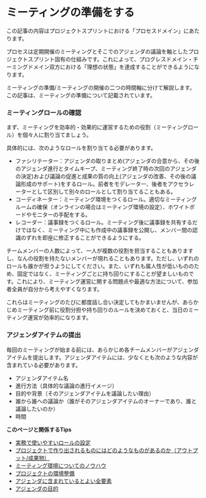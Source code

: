 # ミーティングの準備をする

この記事の内容はプロジェクトスプリントにおける「プロセスドメイン」にあたります。

プロセスは定期開催のミーティングとそこでのアジェンダの議論を軸としたプロジェクトスプリント固有の仕組みです。これによって、プログレスドメイン・チーミングドメイン双方における「理想の状態」を達成することができるようになります。

ミーティングの準備/ミーティングの開催の二つの時間軸に分けて解説します。この記事は、ミーティングの準備について記載されています。

### **ミーティングロールの確認**

まず、ミーティングを効率的・効果的に運営するための役割（ミーティングロール）を個々人に割り当てましょう。

具体的には、次のようなロールを割り当てる必要があります。

* ファシリテーター：アジェンダの取りまとめ(アジェンダの合意から、その後のアジェンダ進行とタイムキープ、ミーティング終了時の次回のアジェンダの決定)および議論の促進と成果の質の向上(アジェンダの改善、その後の議論形成のサポート)をするロール。前者をモデレーター、後者をアクセラレーターとして区別して別々のロールとして割り当てることもある。
* コーディネーター：ミーティング環境をつくるロール。適切なミーティングルームの確保（オンラインの場合はミーティング環境の設定）、ホワイトボードやモニターの手配をする。
* レコーダー：議事録をつくるロール。ミーティング後に議事録を共有するだけではなく、ミーティング中にも作成中の議事録を公開し、メンバー間の認識のずれを即座に修正することができるようにする。

チームメンバーの人数によって、一人が複数の役割を担当することもありますし、なんの役割を持たないメンバーが現れることもあります。ただし、いずれのロールも誰かが担うようにしてください。また、いずれも属人性が低いもののため、固定ではなく、ミーティングごとに持ち回りにすることが望ましいものです。これにより、ミーティング運営に関する問題点や最適な方法について、参加者全員が自分から考えやすくなります。

これらはミーティングのたびに都度話し合い決定してもかまいませんが、あらかじめミーティング前に役割分担や持ち回りのルールを決めておくと、当日のミーティング運営が効率的になります。

### **アジェンダアイテムの提出**

毎回のミーティングが始まる前には、あらかじめ各チームメンバーがアジェンダアイテムを提出します。アジェンダアイテムには、少なくとも次のような内容が含まれている必要があります。

* アジェンダアイテム名
* 進行方法（具体的な議論の進行イメージ）
* 目的や背景（そのアジェンダアイテムを議論したい理由）
* 誰から誰への議論か（誰がそのアジェンダアイテムのオーナーであり、誰と議論したいのか）
* 時間

**このページと関係するTips**

* [実務で使いやすいロールの設定](../tips/tips5.md)
* [プロジェクトで作り出されるものにはどのようなものがあるのか（アウトプット/成果物）](../tips/tips3.md)
* [ミーティング環境についてのノウハウ](../tips/tips7.md)
* [プロジェクトの環境整備](../tips/tips4.md)
* [アジェンダに含まれているとよい全要素](../tips/tips8.md)
* [アジェンダの目的](../tips/tips14/)
